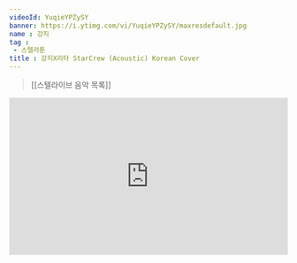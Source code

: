```yaml
---
videoId: YuqieYPZySY
banner: https://i.ytimg.com/vi/YuqieYPZySY/maxresdefault.jpg
name : 강지
tag : 
 - 스텔라툰
title : 강지X리타 StarCrew (Acoustic) Korean Cover
---
```

> [[스텔라이브 음악 목록]]
<div style="position:relative;width:100%;padding-bottom:56.25%"><iframe style="width:100%;height:100%; position:absolute"  src="https://www.youtube.com/embed/YuqieYPZySY"  frameborder="0" allow="accelerometer; autoplay; clipboard-write; encrypted-media; gyroscope; picture-in-picture; web-share" allowfullscreen></iframe></div>
